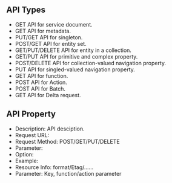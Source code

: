 ## API Types
* GET API for service document.
* GET API for metadata.
* PUT/GET API for singleton.
* POST/GET API for entity set.
* GET/PUT/DELETE API for entity in a collection.
* GET/PUT API for primitive and complex property.
* POST/DELETE API for collection-valued navigation property.
* PUT API for singled-valued navigation property.
* GET API for function.
* POST API for Action.
* POST API for Batch.
* GET API for Delta request.

## API Property
* Description: API desciption.
* Request URL: 
* Request Method: POST/GET/PUT/DELETE
* Parameter:
* Option:
* Example:
* Resource Info: format/Etag/......
* Parameter: Key, function/action parameter
